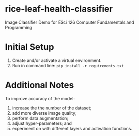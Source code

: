 # rice-leaf-health-classifier
Image Classifier Demo for ESci 126 Computer Fundamentals and Programming

# Initial Setup
1. Create and/or activate a virtual environment.
2. Run in command line: `pip install -r requirements.txt`

# Additional Notes
To improve accuracy of the model: 
1. increase the the number of the dataset;
2. add more diverse image quality;
3. perform data augmentation;
4. adjust hyper-parameters; and
5. experiment on with different layers and activation functions.